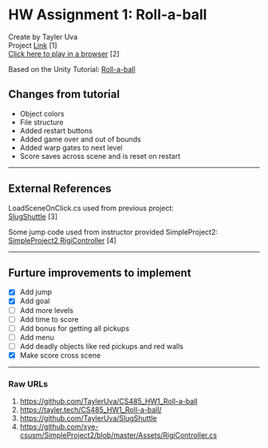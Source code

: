 # HW Assignment 1: Roll-a-ball

Create by Tayler Uva  
Project [Link](https://github.com/TaylerUva/CS485_HW1_Roll-a-ball) [1]  
[Click here to play in a browser](https://tayler.tech/CS485_HW1_Roll-a-ball/) [2]

Based on the Unity Tutorial: [Roll-a-ball](https://unity3d.com/learn/tutorials/s/roll-ball-tutorial)

## Changes from tutorial

- Object colors
- File structure
- Added restart buttons
- Added game over and out of bounds
- Added warp gates to next level
- Score saves across scene and is reset on restart

---

## External References

LoadSceneOnClick.cs used from previous project:  
[SlugShuttle](https://github.com/TaylerUva/SlugShuttle) [3]

Some jump code used from instructor provided SimpleProject2:  
[SimpleProject2 RigiController](hhttps://github.com/xye-csusm/SimpleProject2/blob/master/Assets/RigiController.cs) [4]

---

## Furture improvements to implement

- [x] Add jump
- [x] Add goal
- [ ] Add more levels
- [ ] Add time to score
- [ ] Add bonus for getting all pickups
- [ ] Add menu
- [ ] Add deadly objects like red pickups and red walls
- [X] Make score cross scene

---

### Raw URLs

1. https://github.com/TaylerUva/CS485_HW1_Roll-a-ball
2. https://tayler.tech/CS485_HW1_Roll-a-ball/
3. https://github.com/TaylerUva/SlugShuttle
4. https://github.com/xye-csusm/SimpleProject2/blob/master/Assets/RigiController.cs